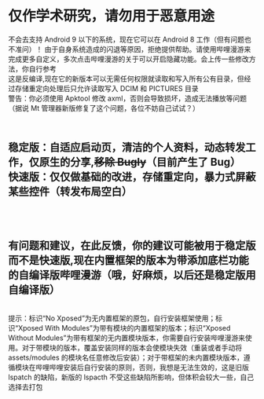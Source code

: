 # 仅作学术研究，请勿用于恶意用途
不会去支持 Android 9 以下的系统，现在它可以在 Android 8 工作（但有问题也不准问）！
由于自身系统造成的闪退等原因，拒绝提供帮助。请使用哔哩漫游来完成更多自定义，多次点击哔哩漫游的关于可以开启隐藏功能。会上传一些修改方法，你自行参考
<br>这是反编译,现在它的新版本可以无需任何权限就读取和写入所有公有目录，但经过存储重定向处理后只允许读取写入 DCIM 和 PICTURES 目录
<br>警告：你必须使用 Apktool 修改 axml，否则会导致损坏，造成无法播放等问题（据说 Mt 管理器新版修复了这个问题，各位不妨自己试试？）
## <br>稳定版：自适应启动页，清洁的个人资料，动态转发工作，仅原生的分享,~~移除 Bugly~~（目前产生了 Bug）<br>快速版：仅仅做基础的改进，存储重定向，暴力式屏蔽某些控件（转发布局空白）
## <br><br>有问题和建议，在此反馈，你的建议可能被用于稳定版而不是快速版,现在内置框架的版本为带添加底栏功能的自编译版哔哩漫游（哦，好麻烦，以后还是稳定版用自编译版）
<br>提示：标识“No Xposed”为无内置框架的原包，自行安装框架使用；标识“Xposed With Modules”为带有模块的内置框架的版本；标识“Xposed Without Modules”为带有框架的无内置模块版本，你需要自行安装哔哩漫游来使用。对于带模块的版本，覆盖安装同样的版本会使模块失效（重装或者手动将 assets/modules 的模块名任意修改后安装）；对于带框架的未内置模块版本，遵循模块在哔哩哔哩安装后自行安装的原则，否则，我想是无法生效的，这是旧版 lspatch 的缺陷，新版的 lspacth 不受这些缺陷所影响，但体积会较大一些，自己选择去打包
